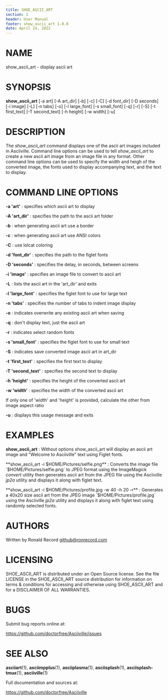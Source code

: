 ```yaml
---
title: SHOE_ASCII_ART
section: 1
header: User Manual
footer: show_ascii_art 1.0.0
date: April 24, 2022
---
```

# NAME
show_ascii_art - display ascii art

# SYNOPSIS
**show_ascii_art** [-a art] [-A art_dir] [-b] [-c] [-C] [-d font_dir] [-D seconds] [-i image] [-L] [-n tabs] [-o] [-l large_font] [-s small_font] [-q] [-r] [-S] [-t first_text] [-T second_text] [-h height] [-w width] [-u]

# DESCRIPTION
The *show_ascii_art* command displays one of the ascii art images included in
Asciiville. Command line options can be used to tell *show_ascii_art* to create
a new ascii art image from an image file in any format. Other command line
options can be used to specify the width and heigh of the converted image,
the fonts used to display accompanying text, and the text to display.

# COMMAND LINE OPTIONS

**-a 'art'**
: specifies which ascii art to display

**-A 'art_dir'**
: specifies the path to the ascii art folder

**-b**
: when generating ascii art use a border

**-c**
: when generating ascii art use ANSI colors

**-C**
: use lolcat coloring

**-d 'font_dir'**
: specifies the path to the figlet fonts

**-D 'seconds'**
: specifies the delay, in seconds, between screens

**-i 'image'**
: specifies an image file to convert to ascii art

**-L**
: lists the ascii art in the 'art_dir' and exits

**-l 'large_font'**
: specifies the figlet font to use for large text

**-n 'tabs'**
: specifies the number of tabs to indent image display

**-o**
: indicates overwrite any existing ascii art when saving

**-q**
: don't display text, just the ascii art

**-r**
: indicates select random fonts

**-s 'small_font'**
: specifies the figlet font to use for small text

**-S**
: indicates save converted image ascii art in art_dir

**-t 'first_text'**
: specifies the first text to display

**-T 'second_text'**
: specifies the second text to display

**-h 'height'**
: specifies the height of the converted ascii art

**-w 'width'**
: specifies the width of the converted ascii art

If only one of 'width' and 'height' is provided, calculate the other from image aspect ratio

**-u**
: displays this usage message and exits

# EXAMPLES
**show_ascii_art**
: Without options show_ascii_art will display an ascii art image and "Welcome to Asciiville" text using Figlet fonts.

**show_ascii_art -i $HOME/Pictures/selfie.png**
: Converts the image file `$HOME/Pictures/selfie.png` to JPEG format using the ImageMagick *convert* utility then generates ascii art from the JPEG file using the Asciiville *jp2a* utility and displays it along with figlet text.

**show_ascii_art -i $HOME/Pictures/profile.jpg -w 40 -h 20 -r**
: Generates a 40x20 size ascii art from the JPEG image `$HOME/Pictures/profile.jpg` using the Asciiville *jp2a* utility and displays it along with figlet text using randomly selected fonts.

# AUTHORS
Written by Ronald Record github@ronrecord.com

# LICENSING
SHOE_ASCII_ART is distributed under an Open Source license.
See the file LICENSE in the SHOE_ASCII_ART source distribution
for information on terms &amp; conditions for accessing and
otherwise using SHOE_ASCII_ART and for a DISCLAIMER OF ALL WARRANTIES.

# BUGS
Submit bug reports online at:

https://github.com/doctorfree/Asciiville/issues

# SEE ALSO
**asciiart**(1), **asciimpplus**(1), **asciiplasma**(1), **asciisplash**(1), **asciisplash-tmux**(1), **asciiville**(1)

Full documentation and sources at:

https://github.com/doctorfree/Asciiville

